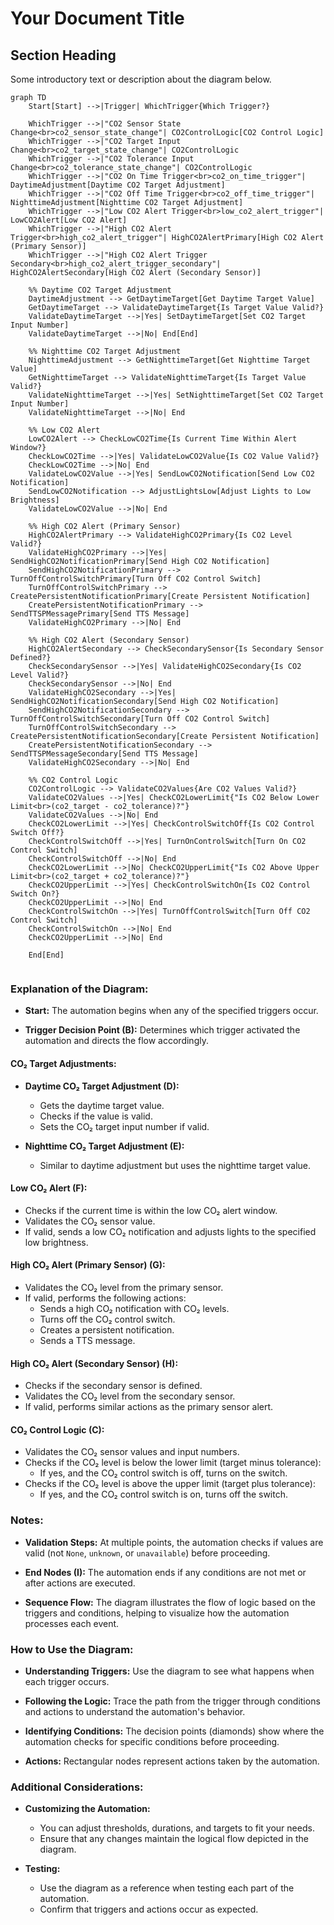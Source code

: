 # Your Document Title

## Section Heading

Some introductory text or description about the diagram below.

```mermaid
graph TD
    Start[Start] -->|Trigger| WhichTrigger{Which Trigger?}

    WhichTrigger -->|"CO2 Sensor State Change<br>co2_sensor_state_change"| CO2ControlLogic[CO2 Control Logic]
    WhichTrigger -->|"CO2 Target Input Change<br>co2_target_state_change"| CO2ControlLogic
    WhichTrigger -->|"CO2 Tolerance Input Change<br>co2_tolerance_state_change"| CO2ControlLogic
    WhichTrigger -->|"CO2 On Time Trigger<br>co2_on_time_trigger"| DaytimeAdjustment[Daytime CO2 Target Adjustment]
    WhichTrigger -->|"CO2 Off Time Trigger<br>co2_off_time_trigger"| NighttimeAdjustment[Nighttime CO2 Target Adjustment]
    WhichTrigger -->|"Low CO2 Alert Trigger<br>low_co2_alert_trigger"| LowCO2Alert[Low CO2 Alert]
    WhichTrigger -->|"High CO2 Alert Trigger<br>high_co2_alert_trigger"| HighCO2AlertPrimary[High CO2 Alert (Primary Sensor)]
    WhichTrigger -->|"High CO2 Alert Trigger Secondary<br>high_co2_alert_trigger_secondary"| HighCO2AlertSecondary[High CO2 Alert (Secondary Sensor)]

    %% Daytime CO2 Target Adjustment
    DaytimeAdjustment --> GetDaytimeTarget[Get Daytime Target Value]
    GetDaytimeTarget --> ValidateDaytimeTarget{Is Target Value Valid?}
    ValidateDaytimeTarget -->|Yes| SetDaytimeTarget[Set CO2 Target Input Number]
    ValidateDaytimeTarget -->|No| End[End]

    %% Nighttime CO2 Target Adjustment
    NighttimeAdjustment --> GetNighttimeTarget[Get Nighttime Target Value]
    GetNighttimeTarget --> ValidateNighttimeTarget{Is Target Value Valid?}
    ValidateNighttimeTarget -->|Yes| SetNighttimeTarget[Set CO2 Target Input Number]
    ValidateNighttimeTarget -->|No| End

    %% Low CO2 Alert
    LowCO2Alert --> CheckLowCO2Time{Is Current Time Within Alert Window?}
    CheckLowCO2Time -->|Yes| ValidateLowCO2Value{Is CO2 Value Valid?}
    CheckLowCO2Time -->|No| End
    ValidateLowCO2Value -->|Yes| SendLowCO2Notification[Send Low CO2 Notification]
    SendLowCO2Notification --> AdjustLightsLow[Adjust Lights to Low Brightness]
    ValidateLowCO2Value -->|No| End

    %% High CO2 Alert (Primary Sensor)
    HighCO2AlertPrimary --> ValidateHighCO2Primary{Is CO2 Level Valid?}
    ValidateHighCO2Primary -->|Yes| SendHighCO2NotificationPrimary[Send High CO2 Notification]
    SendHighCO2NotificationPrimary --> TurnOffControlSwitchPrimary[Turn Off CO2 Control Switch]
    TurnOffControlSwitchPrimary --> CreatePersistentNotificationPrimary[Create Persistent Notification]
    CreatePersistentNotificationPrimary --> SendTTSPMessagePrimary[Send TTS Message]
    ValidateHighCO2Primary -->|No| End

    %% High CO2 Alert (Secondary Sensor)
    HighCO2AlertSecondary --> CheckSecondarySensor{Is Secondary Sensor Defined?}
    CheckSecondarySensor -->|Yes| ValidateHighCO2Secondary{Is CO2 Level Valid?}
    CheckSecondarySensor -->|No| End
    ValidateHighCO2Secondary -->|Yes| SendHighCO2NotificationSecondary[Send High CO2 Notification]
    SendHighCO2NotificationSecondary --> TurnOffControlSwitchSecondary[Turn Off CO2 Control Switch]
    TurnOffControlSwitchSecondary --> CreatePersistentNotificationSecondary[Create Persistent Notification]
    CreatePersistentNotificationSecondary --> SendTTSPMessageSecondary[Send TTS Message]
    ValidateHighCO2Secondary -->|No| End

    %% CO2 Control Logic
    CO2ControlLogic --> ValidateCO2Values{Are CO2 Values Valid?}
    ValidateCO2Values -->|Yes| CheckCO2LowerLimit{"Is CO2 Below Lower Limit<br>(co2_target - co2_tolerance)?"}
    ValidateCO2Values -->|No| End
    CheckCO2LowerLimit -->|Yes| CheckControlSwitchOff{Is CO2 Control Switch Off?}
    CheckControlSwitchOff -->|Yes| TurnOnControlSwitch[Turn On CO2 Control Switch]
    CheckControlSwitchOff -->|No| End
    CheckCO2LowerLimit -->|No| CheckCO2UpperLimit{"Is CO2 Above Upper Limit<br>(co2_target + co2_tolerance)?"}
    CheckCO2UpperLimit -->|Yes| CheckControlSwitchOn{Is CO2 Control Switch On?}
    CheckCO2UpperLimit -->|No| End
    CheckControlSwitchOn -->|Yes| TurnOffControlSwitch[Turn Off CO2 Control Switch]
    CheckControlSwitchOn -->|No| End
    CheckCO2UpperLimit -->|No| End

    End[End]


```



### **Explanation of the Diagram:**

- **Start:** The automation begins when any of the specified triggers occur.
  
- **Trigger Decision Point (B):** Determines which trigger activated the automation and directs the flow accordingly.

#### **CO₂ Target Adjustments:**

- **Daytime CO₂ Target Adjustment (D):**
  - Gets the daytime target value.
  - Checks if the value is valid.
  - Sets the CO₂ target input number if valid.

- **Nighttime CO₂ Target Adjustment (E):**
  - Similar to daytime adjustment but uses the nighttime target value.

#### **Low CO₂ Alert (F):**

- Checks if the current time is within the low CO₂ alert window.
- Validates the CO₂ sensor value.
- If valid, sends a low CO₂ notification and adjusts lights to the specified low brightness.

#### **High CO₂ Alert (Primary Sensor) (G):**

- Validates the CO₂ level from the primary sensor.
- If valid, performs the following actions:
  - Sends a high CO₂ notification with CO₂ levels.
  - Turns off the CO₂ control switch.
  - Creates a persistent notification.
  - Sends a TTS message.

#### **High CO₂ Alert (Secondary Sensor) (H):**

- Checks if the secondary sensor is defined.
- Validates the CO₂ level from the secondary sensor.
- If valid, performs similar actions as the primary sensor alert.

#### **CO₂ Control Logic (C):**

- Validates the CO₂ sensor values and input numbers.
- Checks if the CO₂ level is below the lower limit (target minus tolerance):
  - If yes, and the CO₂ control switch is off, turns on the switch.
- Checks if the CO₂ level is above the upper limit (target plus tolerance):
  - If yes, and the CO₂ control switch is on, turns off the switch.

### **Notes:**

- **Validation Steps:** At multiple points, the automation checks if values are valid (not `None`, `unknown`, or `unavailable`) before proceeding.
  
- **End Nodes (I):** The automation ends if any conditions are not met or after actions are executed.

- **Sequence Flow:** The diagram illustrates the flow of logic based on the triggers and conditions, helping to visualize how the automation processes each event.

### **How to Use the Diagram:**

- **Understanding Triggers:** Use the diagram to see what happens when each trigger occurs.

- **Following the Logic:** Trace the path from the trigger through conditions and actions to understand the automation's behavior.

- **Identifying Conditions:** The decision points (diamonds) show where the automation checks for specific conditions before proceeding.

- **Actions:** Rectangular nodes represent actions taken by the automation.

### **Additional Considerations:**

- **Customizing the Automation:**
  - You can adjust thresholds, durations, and targets to fit your needs.
  - Ensure that any changes maintain the logical flow depicted in the diagram.

- **Testing:**
  - Use the diagram as a reference when testing each part of the automation.
  - Confirm that triggers and actions occur as expected.
